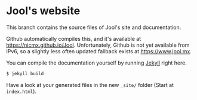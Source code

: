 # Jool's website

This branch contains the source files of Jool's site and documentation.

Github automatically compiles this, and it's available at https://nicmx.github.io/Jool. Unfortunately, Github is not yet available from IPv6, so a slightly less often updated fallback exists at https://www.jool.mx.

You can compile the documentation yourself by running [Jekyll](http://jekyllrb.com/) right here.

```bash
$ jekyll build
```

Have a look at your generated files in the new `_site/` folder (Start at `index.html`).

